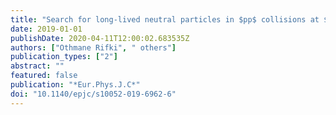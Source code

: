 ```yaml
---
title: "Search for long-lived neutral particles in $pp$ collisions at $sqrts$ = 13 TeV that decay into displaced hadronic jets in the ATLAS calorimeter"
date: 2019-01-01
publishDate: 2020-04-11T12:00:02.683535Z
authors: ["Othmane Rifki", " others"]
publication_types: ["2"]
abstract: ""
featured: false
publication: "*Eur.Phys.J.C*"
doi: "10.1140/epjc/s10052-019-6962-6"
---
```


